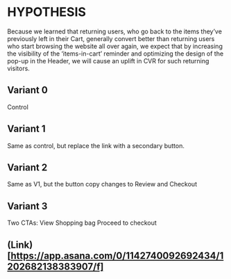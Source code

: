 # HYPOTHESIS
Because we learned that returning users, who go back to the items they’ve previously left in their Cart, generally convert better than returning users who start browsing the website all over again, we expect that by increasing the visibility of the ‘items-in-cart’ reminder and optimizing the design of the pop-up in the Header, we will cause an uplift in CVR for such returning visitors.

## Variant 0
Control

## Variant 1
Same as control, but replace the link with a secondary button.

## Variant 2
Same as V1, but the button copy changes to Review and Checkout

## Variant 3
Two CTAs:
View Shopping bag
Proceed to checkout

## (Link)[https://app.asana.com/0/1142740092692434/1202682138383907/f]